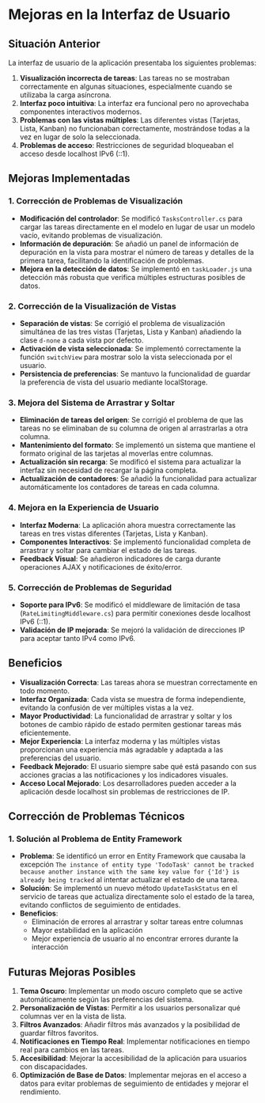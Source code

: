 # Mejoras en la Interfaz de Usuario

## Situación Anterior

La interfaz de usuario de la aplicación presentaba los siguientes problemas:

1. **Visualización incorrecta de tareas**: Las tareas no se mostraban correctamente en algunas situaciones, especialmente cuando se utilizaba la carga asíncrona.
2. **Interfaz poco intuitiva**: La interfaz era funcional pero no aprovechaba componentes interactivos modernos.
3. **Problemas con las vistas múltiples**: Las diferentes vistas (Tarjetas, Lista, Kanban) no funcionaban correctamente, mostrándose todas a la vez en lugar de solo la seleccionada.
4. **Problemas de acceso**: Restricciones de seguridad bloqueaban el acceso desde localhost IPv6 (::1).

## Mejoras Implementadas

### 1. Corrección de Problemas de Visualización

- **Modificación del controlador**: Se modificó `TasksController.cs` para cargar las tareas directamente en el modelo en lugar de usar un modelo vacío, evitando problemas de visualización.
- **Información de depuración**: Se añadió un panel de información de depuración en la vista para mostrar el número de tareas y detalles de la primera tarea, facilitando la identificación de problemas.
- **Mejora en la detección de datos**: Se implementó en `taskLoader.js` una detección más robusta que verifica múltiples estructuras posibles de datos.

### 2. Corrección de la Visualización de Vistas

- **Separación de vistas**: Se corrigió el problema de visualización simultánea de las tres vistas (Tarjetas, Lista y Kanban) añadiendo la clase `d-none` a cada vista por defecto.
- **Activación de vista seleccionada**: Se implementó correctamente la función `switchView` para mostrar solo la vista seleccionada por el usuario.
- **Persistencia de preferencias**: Se mantuvo la funcionalidad de guardar la preferencia de vista del usuario mediante localStorage.

### 3. Mejora del Sistema de Arrastrar y Soltar

- **Eliminación de tareas del origen**: Se corrigió el problema de que las tareas no se eliminaban de su columna de origen al arrastrarlas a otra columna.
- **Mantenimiento del formato**: Se implementó un sistema que mantiene el formato original de las tarjetas al moverlas entre columnas.
- **Actualización sin recarga**: Se modificó el sistema para actualizar la interfaz sin necesidad de recargar la página completa.
- **Actualización de contadores**: Se añadió la funcionalidad para actualizar automáticamente los contadores de tareas en cada columna.

### 4. Mejora en la Experiencia de Usuario

- **Interfaz Moderna**: La aplicación ahora muestra correctamente las tareas en tres vistas diferentes (Tarjetas, Lista y Kanban).
- **Componentes Interactivos**: Se implementó funcionalidad completa de arrastrar y soltar para cambiar el estado de las tareas.
- **Feedback Visual**: Se añadieron indicadores de carga durante operaciones AJAX y notificaciones de éxito/error.

### 5. Corrección de Problemas de Seguridad

- **Soporte para IPv6**: Se modificó el middleware de limitación de tasa (`RateLimitingMiddleware.cs`) para permitir conexiones desde localhost IPv6 (::1).
- **Validación de IP mejorada**: Se mejoró la validación de direcciones IP para aceptar tanto IPv4 como IPv6.

## Beneficios

- **Visualización Correcta**: Las tareas ahora se muestran correctamente en todo momento.
- **Interfaz Organizada**: Cada vista se muestra de forma independiente, evitando la confusión de ver múltiples vistas a la vez.
- **Mayor Productividad**: La funcionalidad de arrastrar y soltar y los botones de cambio rápido de estado permiten gestionar tareas más eficientemente.
- **Mejor Experiencia**: La interfaz moderna y las múltiples vistas proporcionan una experiencia más agradable y adaptada a las preferencias del usuario.
- **Feedback Mejorado**: El usuario siempre sabe qué está pasando con sus acciones gracias a las notificaciones y los indicadores visuales.
- **Acceso Local Mejorado**: Los desarrolladores pueden acceder a la aplicación desde localhost sin problemas de restricciones de IP.

## Corrección de Problemas Técnicos

### 1. Solución al Problema de Entity Framework

- **Problema**: Se identificó un error en Entity Framework que causaba la excepción `The instance of entity type 'TodoTask' cannot be tracked because another instance with the same key value for {'Id'} is already being tracked` al intentar actualizar el estado de una tarea.
- **Solución**: Se implementó un nuevo método `UpdateTaskStatus` en el servicio de tareas que actualiza directamente solo el estado de la tarea, evitando conflictos de seguimiento de entidades.
- **Beneficios**: 
  - Eliminación de errores al arrastrar y soltar tareas entre columnas
  - Mayor estabilidad en la aplicación
  - Mejor experiencia de usuario al no encontrar errores durante la interacción

## Futuras Mejoras Posibles

1. **Tema Oscuro**: Implementar un modo oscuro completo que se active automáticamente según las preferencias del sistema.
2. **Personalización de Vistas**: Permitir a los usuarios personalizar qué columnas ver en la vista de lista.
3. **Filtros Avanzados**: Añadir filtros más avanzados y la posibilidad de guardar filtros favoritos.
4. **Notificaciones en Tiempo Real**: Implementar notificaciones en tiempo real para cambios en las tareas.
5. **Accesibilidad**: Mejorar la accesibilidad de la aplicación para usuarios con discapacidades.
6. **Optimización de Base de Datos**: Implementar mejoras en el acceso a datos para evitar problemas de seguimiento de entidades y mejorar el rendimiento.
